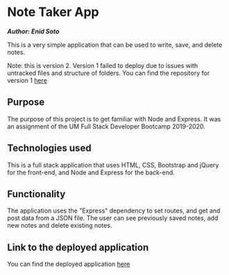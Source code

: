 # Note Taker App

***Author: Enid Soto***

This is a very simple application that can be used to write, save, and delete notes. 

Note: this is version 2. Version 1 failed to deploy due to issues with untracked files and structure of folders. You can find the repository for version 1 [here](https://github.com/enma1009/Note_Taker)

## Purpose

The purpose of this project is to get familiar with Node and Express. It was an assignment of the UM Full Stack Developer Bootcamp 2019-2020.

## Technologies used

This is a full stack application that uses HTML, CSS, Bootstrap and jQuery for the front-end, and Node and Express for the back-end.

## Functionality

The application uses the "Express" dependency to set routes, and get and post data from a JSON file. The user can see previously saved notes, add new notes and delete existing notes. 

## Link to the deployed application

You can find the deployed application [here](https://frozen-woodland-27318.herokuapp.com/notes)
